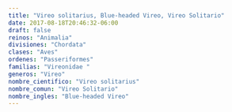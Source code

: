 ```yaml
---
title: "Vireo solitarius, Blue-headed Vireo, Vireo Solitario"
date: 2017-08-18T20:46:32-06:00
draft: false
reinos: "Animalia"
divisiones: "Chordata"
clases: "Aves"
ordenes: "Passeriformes"
familias: "Vireonidae "
generos: "Vireo"
nombre_cientifico: "Vireo solitarius"
nombre_comun: "Vireo Solitario"
nombre_ingles: "Blue-headed Vireo"
---
```

